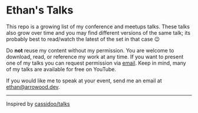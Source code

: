 # Ethan's Talks

This repo is a growing list of my conference and meetups talks. These talks also grow over time and you may find different versions of the same talk; its probably best to read/watch the latest of the set in that case 😉

Do **not** reuse my content without my permission. You are welcome to download, read, or reference my work at any time. If you want to present one of my talks you can request permission via [email](mailto:ethan@arrowood.dev). Keep in mind, many of my talks are available for free on YouTube.

If you would like me to speak at your event, send me an email at [ethan@arrowood.dev](mailto:ethan@arrowood.dev).

---

Inspired by [cassidoo/talks](https://github.com/cassidoo/talks)